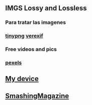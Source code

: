 ## IMGS Lossy and Lossless

### Para tratar las imagenes

### [tinypng](https://tinypng.com/) [verexif](https://www.verexif.com/)

### Free videos and pics

### [pexels](https://www.pexels.com/)

## [My device](https://www.mydevice.io/)

## [SmashingMagazine](https://www.smashingmagazine.com/)
